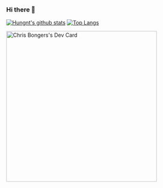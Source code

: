 ### Hi there 👋

[![Hungnt's github stats](https://github-readme-stats.vercel.app/api?username=kiyoshitaro&theme=gruvbox&show_icons=true)](https://github.com/kiyoshitaro/kiyoshitaro)
[![Top Langs](https://github-readme-stats.vercel.app/api/top-langs/?username=kiyoshitaro&hide=cmake,makefile&langs_count=12&layout=compact)](https://github.com/kiyoshitaro/kiyoshitaro)


<a href="https://app.daily.dev/DailyDevTips"><img src="https://api.daily.dev/devcards/b2a0b896ef724e68a2364c727e8e9e6e.png?r=20z" width="400" alt="Chris Bongers's Dev Card"/></a>

<!--
**kiyoshitaro/kiyoshitaro** is a ✨ _special_ ✨ repository because its `README.md` (this file) appears on your GitHub profile.

Here are some ideas to get you started:

- 🔭 I’m currently working on ...
- 🌱 I’m currently learning ...
- 👯 I’m looking to collaborate on ...
- 🤔 I’m looking for help with ...
- 💬 Ask me about ...
- 📫 How to reach me: ...
- 😄 Pronouns: ...
- ⚡ Fun fact: ...
-->
